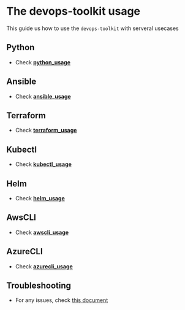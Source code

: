# The devops-toolkit usage

This guide us how to use the `devops-toolkit` with serveral usecases

## Python

- Check [**python_usage**](./python_usage.md)

## Ansible

- Check [**ansible_usage**](./ansible_usage.md)

## Terraform

- Check [**terraform_usage**](./terraform_usage.md)

## Kubectl

- Check [**kubectl_usage**](./kubectl_usage.md)

## Helm

- Check [**helm_usage**](./helm_usage.md)

## AwsCLI

- Check [**awscli_usage**](./awscli_usage.md)

## AzureCLI

- Check [**azurecli_usage**](./azurecli_usage.md)

## Troubleshooting

- For any issues, check [this document](../troubleshooting/TROUBLESHOOTING.md)
